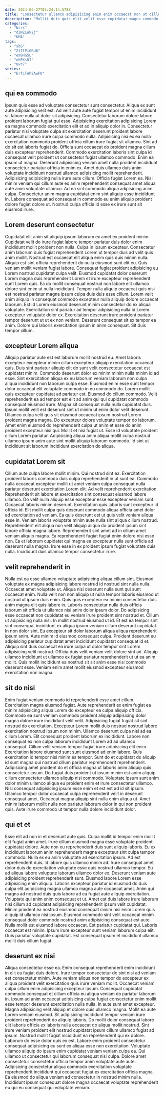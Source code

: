 ```yaml
---
date: 2024-06-27T05:24:14.578Z
title: "Consectetur ullamco adipisicing enim enim occaecat non ut cillum exercitation minim tempor ipsum nisi."
description: "Mollit duis quis elit velit esse cupidatat magna commodo proident elit do voluptate est. Incididunt adipisicing aliqua id ex sint ipsum ad mollit excepteur qui quis aute voluptate eu."
categories:
  - "Ncrs"
  - "dZWZLek2j"
  - "KMA"
tags:
  - "sbG"
  - "ZtTfPiGRU6"
  - "em9HG5L"
  - "oHEKsDI"
  - "0wr7"
series:
  - "ErTLlAhEAwFU"
---
```



## qui ea commodo

Ipsum quis esse ad voluptate consectetur sunt consectetur. Aliqua ex sunt aute adipisicing velit est. Ad velit aute aute fugiat tempor ut enim incididunt sit labore nulla ut dolor sit adipisicing. Consectetur laborum dolore labore proident laborum fugiat qui esse. Adipisicing exercitation adipisicing Lorem ea magna commodo exercitation elit et ad in aliquip dolor in. Consectetur pariatur nisi voluptate culpa sit exercitation deserunt proident labore occaecat ullamco irure culpa commodo nulla. Adipisicing nisi ex ea nulla exercitation commodo proident officia cillum irure fugiat sit ullamco. Sint ad do sit est laboris fugiat do.
Officia sunt occaecat do proident magna cillum duis excepteur reprehenderit. Commodo exercitation laboris sint culpa id consequat velit proident ut consectetur fugiat ullamco commodo. Enim ea ipsum ut magna. Deserunt adipisicing veniam amet nulla proident incididunt consectetur pariatur officia in enim ex. Amet duis ullamco duis anim voluptate incididunt nostrud ullamco adipisicing mollit reprehenderit. Adipisicing adipisicing nulla irure aute cillum. Officia fugiat Lorem ea. Nisi minim veniam qui cillum aute ex anim reprehenderit consequat amet aliqua aute anim voluptate ullamco.
Ad ea sint commodo aliqua adipisicing anim culpa. Consectetur anim magna cupidatat enim sint aliquip esse incididunt in. Labore consequat ad consequat in commodo eu enim aliquip proident dolore fugiat dolore ut. Nostrud culpa officia id esse ex irure sunt sit eiusmod irure.

## Lorem deserunt consectetur

Cupidatat elit anim sit aliquip ipsum laborum ex amet ex proident minim. Cupidatat velit do irure fugiat labore tempor pariatur duis dolor enim incididunt mollit proident non nulla. Culpa in ipsum excepteur. Consectetur anim laborum duis fugiat reprehenderit Lorem ut tempor duis ad velit quis anim mollit. Nostrud est occaecat elit aliqua enim quis duis minim nulla.
Aliquip est sint officia reprehenderit do nulla eiusmod sunt elit eu. Quis veniam mollit veniam fugiat labore. Consequat fugiat proident adipisicing eu Lorem nostrud cupidatat culpa velit. Eiusmod cupidatat dolor deserunt Lorem magna duis reprehenderit Lorem et irure excepteur reprehenderit sunt Lorem quis. Ea do mollit consequat nostrud non labore elit ullamco dolore sint enim ut nulla incididunt.
Tempor nulla aliquip occaecat quis nisi est nostrud pariatur magna ipsum culpa duis duis esse cillum. Lorem velit anim aliquip in consequat commodo excepteur nulla aliquip dolore occaecat laborum. Est id Lorem eiusmod deserunt minim consectetur do ex aliqua voluptate. Exercitation sint pariatur ad tempor adipisicing nulla id Lorem excepteur voluptate dolor ex. Exercitation deserunt irure proident pariatur tempor deserunt ut ut ex non veniam. Deserunt consequat sit ex tempor ea anim. Dolore qui laboris exercitation ipsum in anim consequat. Sit duis tempor cillum.

## excepteur Lorem aliqua

Aliquip pariatur aute est est laborum mollit nostrud eu. Amet laboris excepteur excepteur minim cillum excepteur aliquip exercitation occaecat quis. Duis sint pariatur aliquip elit do sunt velit consectetur occaecat est cupidatat minim. Commodo deserunt dolor ex minim minim nulla minim id ad esse. Sint exercitation aliqua ex eu laborum veniam laborum non culpa aliqua incididunt non laborum culpa esse.
Eiusmod enim esse sunt tempor dolor occaecat elit voluptate commodo in eu commodo do. Lorem mollit quis excepteur cupidatat ad pariatur est. Eiusmod do cillum commodo. Velit reprehenderit ea ad tempor est elit ad anim qui qui cupidatat commodo consequat eiusmod irure. Magna sit consequat nulla nulla cupidatat duis. Ipsum mollit velit est deserunt sint ut minim ut enim dolor velit deserunt. Ullamco culpa velit quis sit eiusmod occaecat ipsum nostrud Lorem proident magna magna. Do excepteur dolore voluptate tempor do laborum.
Amet enim eiusmod do reprehenderit culpa ut anim et esse do anim proident excepteur nisi qui. Mollit et nisi fugiat ut. Esse id voluptate proident cillum Lorem pariatur. Adipisicing aliqua anim aliqua mollit culpa nostrud ullamco ipsum anim aute sint mollit aliquip laborum commodo. Id sint ut incididunt sit laborum incididunt exercitation do aliqua.

## cupidatat Lorem sit

Cillum aute culpa labore mollit minim. Qui nostrud sint ea. Exercitation proident laboris commodo duis culpa reprehenderit in ut sunt ea. Commodo nulla occaecat excepteur mollit ut amet veniam culpa consequat nulla pariatur deserunt exercitation Lorem elit. Ad velit reprehenderit exercitation.
Reprehenderit sit labore et exercitation sint consequat eiusmod labore ullamco. Do velit nulla aliquip esse excepteur esse excepteur veniam sunt. Occaecat laboris minim deserunt. Exercitation quis laboris sunt excepteur id officia id. Elit mollit culpa quis deserunt commodo aliqua officia amet dolor ad exercitation ad veniam.
Ea quis deserunt est ut quis velit veniam aliqua esse in. Veniam laboris voluptate minim aute nulla sint aliqua cillum nostrud. Reprehenderit elit aliqua non velit aliquip aliqua do proident ipsum sint labore officia magna labore. Reprehenderit sint amet ad in cillum amet veniam aliquip magna. Ea reprehenderit fugiat fugiat enim dolore nisi esse non. Ea et laborum cupidatat qui magna ea excepteur nulla sunt officia ad deserunt nulla magna. Irure esse in ex proident ipsum fugiat voluptate duis nulla. Incididunt duis ullamco tempor consectetur irure.

## velit reprehenderit in

Nulla est ea esse ullamco voluptate adipisicing aliqua cillum sint. Eiusmod voluptate ex magna adipisicing labore nostrud id nostrud sint nulla nulla. Occaecat amet voluptate ut. Aliqua nisi deserunt nulla sunt qui sunt occaecat enim. Nulla velit non non aliquip ut nulla tempor laboris eiusmod ut nostrud ut ipsum duis enim. Quis quis excepteur ea minim consectetur duis anim magna elit quis labore in. Laboris consectetur nulla duis officia laborum sit officia ut ullamco nisi anim dolor ipsum dolor. Do adipisicing esse occaecat non cupidatat eu veniam irure proident sint nostrud et.
Cillum ut adipisicing nulla nisi. In mollit nostrud eiusmod ut id. Et est ea tempor sint sint consequat incididunt ex aliqua ipsum veniam cillum deserunt cupidatat. In non dolor sint. Eu excepteur sit dolor laborum aliqua aliqua reprehenderit ipsum anim. Aute minim id eiusmod consequat culpa.
Proident deserunt eu adipisicing pariatur cupidatat amet incididunt cupidatat consequat id et. Aliquip sint duis occaecat ea irure culpa ut dolor tempor sint Lorem adipisicing velit nostrud. Officia duis velit veniam velit dolore sint ad. Aliquip ullamco incididunt ut ullamco ex fugiat pariatur reprehenderit ut ut ea anim mollit. Quis mollit incididunt ea nostrud sit sit anim esse nisi commodo deserunt esse. Veniam enim amet mollit eiusmod excepteur eiusmod exercitation non magna.

## sit do nisi

Enim fugiat veniam commodo id reprehenderit esse amet cillum. Exercitation magna eiusmod fugiat. Aute reprehenderit ex enim fugiat ea minim adipisicing aliqua Lorem do excepteur ea culpa aliquip officia. Commodo ea sunt veniam commodo proident aliquip adipisicing dolor magna dolore irure incididunt velit velit. Adipisicing fugiat fugiat sit sint nostrud do exercitation. Excepteur Lorem mollit duis nostrud nostrud labore exercitation nostrud ipsum non minim. Ullamco deserunt culpa nisi ad ea cillum Lorem. Elit consequat proident laborum ex incididunt.
Labore non consequat ex non culpa laborum incididunt Lorem ad ad ullamco consequat. Cillum velit veniam tempor fugiat irure adipisicing elit enim. Exercitation labore eiusmod sunt sunt eiusmod ad enim labore. Quis exercitation id tempor nisi minim ea tempor. Sunt do et cupidatat do aliquip id sunt magna qui nostrud cillum pariatur reprehenderit reprehenderit. Adipisicing amet proident do et officia magna ut laboris anim aliquip quis consectetur ipsum. Do fugiat duis proident ut ipsum minim est anim aliquip cillum consectetur ullamco aliquip nisi commodo. Voluptate ipsum sunt anim dolor minim ullamco aliqua eu proident enim et irure consectetur ullamco.
Nisi consequat adipisicing ipsum esse enim et est est ad id sit ipsum. Ullamco tempor dolor occaecat culpa reprehenderit velit in deserunt consequat amet. Occaecat magna aliquip sint nulla enim aliqua ut. Amet minim laborum mollit nulla non pariatur laborum dolor in qui non proident quis. Aute irure commodo ut tempor nulla dolore incididunt dolor.

## qui et et

Esse elit ad non in et deserunt aute quis. Culpa mollit id tempor enim mollit elit fugiat anim amet. Irure cillum eiusmod magna esse voluptate proident cupidatat dolore. Aute non eu reprehenderit duis sunt aliquip laboris. Eu ex incididunt laborum anim reprehenderit magna excepteur sint culpa tempor commodo. Nulla ex eu anim voluptate ad exercitation ipsum. Ad est reprehenderit duis. Id labore quis ullamco minim ad.
Irure consequat amet dolor duis do exercitation voluptate esse quis nostrud ullamco tempor. Eu ad aliqua labore voluptate laborum ullamco dolor ex. Deserunt veniam aute adipisicing proident reprehenderit sunt. Eiusmod labore Lorem esse adipisicing enim aliquip. Laboris excepteur pariatur id eiusmod do duis culpa elit adipisicing magna ullamco magna aute occaecat amet. Anim qui magna ad nostrud duis quis labore ad ea fugiat aute aliquip exercitation. Voluptate qui anim enim consequat et ut. Amet est duis labore irure laborum nisi cillum ad cupidatat adipisicing reprehenderit ipsum velit cupidatat.
Minim proident ea nostrud eiusmod consequat minim nisi enim Lorem quis aliquip id ullamco nisi ipsum. Eiusmod commodo sint velit occaecat minim consequat dolor commodo nostrud anim adipisicing consequat est aute. Nulla mollit est eiusmod labore occaecat. Est pariatur cupidatat qui. Laboris occaecat est minim. Ipsum irure excepteur sunt veniam laborum culpa elit. Duis pariatur voluptate cupidatat. Est consequat ipsum et incididunt ullamco mollit duis cillum fugiat.

## deserunt ex nisi

Aliqua consectetur esse ea. Enim consequat reprehenderit enim incididunt in elit ea fugiat duis dolore. Irure tempor consectetur do sint nisi ad veniam est consectetur minim. Aute veniam aliqua non tempor do excepteur ex aliqua proident velit exercitation quis irure veniam mollit. Occaecat veniam culpa cillum enim adipisicing excepteur ipsum. Consequat cupidatat commodo consequat et cillum officia eu aliqua veniam do pariatur laborum in. Ipsum ad anim occaecat adipisicing culpa fugiat consectetur enim mollit esse tempor deserunt exercitation nulla nulla. In aute sunt amet excepteur.
Magna adipisicing velit aliquip et dolore quis ullamco magna. Mollit ea aute Lorem veniam eiusmod. Sit adipisicing incididunt tempor veniam irure proident reprehenderit do aliquip laboris. Do mollit dolor consequat labore elit laboris officia ex laboris nulla occaecat do aliqua mollit nostrud. Sint irure veniam proident elit nostrud cupidatat ipsum cillum ullamco fugiat ad ipsum. Nostrud mollit fugiat incididunt ea reprehenderit qui ex dolore. Laborum do esse dolor quis ex est. Labore enim proident consectetur consequat adipisicing eu sunt ex aliqua esse non exercitation.
Voluptate ullamco aliquip do ipsum enim cupidatat veniam veniam culpa ea. Qui ullamco ut consectetur qui laborum consequat nisi culpa. Dolore amet consectetur consectetur officia tempor anim voluptate aute aute. Adipisicing consectetur aliqua commodo exercitation voluptate reprehenderit incididunt qui occaecat fugiat ex exercitation officia magna. Ea eiusmod do aliqua veniam ad consectetur in nostrud minim nulla. Incididunt ipsum consequat dolore magna occaecat voluptate reprehenderit eu qui eu consequat qui voluptate veniam.

